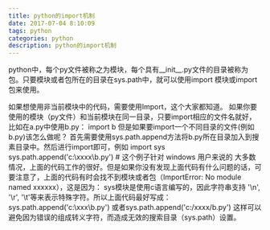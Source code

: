 ```yaml
---
title: python的import机制
date: 2017-07-04 8:10:09
tags: python
categories: python 
description: python的import机制
---
```

python中，每个py文件被称之为模块，每个具有__init__.py文件的目录被称为包。只要模块或者包所在的目录在sys.path中，就可以使用import 模块或import 包来使用。 
  
如果想使用非当前模块中的代码，需要使用Import，这个大家都知道。 
如果你要使用的模块（py文件）和当前模块在同一目录，只要import相应的文件名就好，比如在a.py中使用b.py： 
import b 
但是如果要import一个不同目录的文件(例如b.py)该怎么做呢？ 
首先需要使用sys.path.append方法将b.py所在目录加入到搜素目录中。然后进行import即可，例如 
import sys 
sys.path.append('c:\xxxx\b.py') # 这个例子针对 windows 用户来说的 
大多数情况，上面的代码工作的很好。但是如果你没有发现上面代码有什么问题的话，可要注意了，上面的代码有时会找不到模块或者包（ImportError: No module named xxxxxx），这是因为： 
sys模块是使用c语言编写的，因此字符串支持 '\n', '\r', '\t'等来表示特殊字符。所以上面代码最好写成： 
sys.path.append('c:\\xxx\\b.py') 
或者sys.path.append('c:/xxxx/b.py') 
这样可以避免因为错误的组成转义字符，而造成无效的搜索目录（sys.path）设置。 




